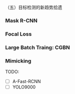 

（五）目标检测的新趋势拾遗

### Mask R-CNN

### Focal Loss

### Large Batch Traing: CGBN

### Mimicking

TODO:

- [ ] A-Fast-RCNN
- [ ] YOLO9000
